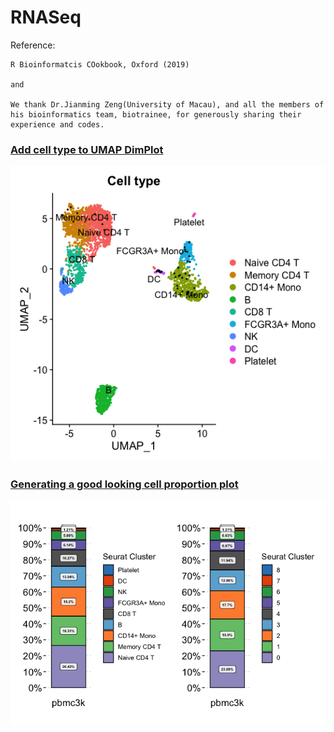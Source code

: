 # RNASeq

Reference: 
```
R Bioinformatcis COokbook, Oxford (2019)

and

We thank Dr.Jianming Zeng(University of Macau), and all the members of his bioinformatics team, biotrainee, for generously sharing their experience and codes.
```

### [Add cell type to UMAP DimPlot](https://github.com/liuchen37/RNASeq/blob/main/Add%20cell%20type%20to%20UMAP%20dimension%20reduction%20plot.r)

![alt_text](https://github.com/liuchen37/Pics/blob/main/UMPA+celltype.png?raw=true)

### [Generating a good looking cell proportion plot](https://github.com/liuchen37/RNASeq/blob/main/Generating%20a%20good%20looking%20cell%20proportion%20plot.r)

![alt text](https://github.com/liuchen37/Pics/blob/main/PropPlot.png?raw=true)
